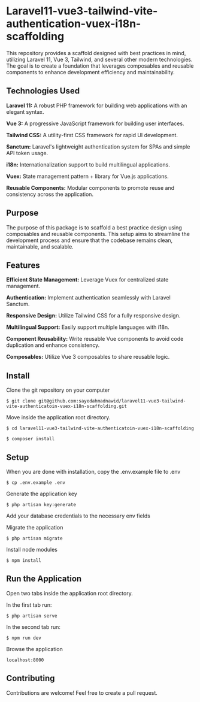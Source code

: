 # Laravel11-vue3-tailwind-vite-authentication-vuex-i18n-scaffolding
This repository provides a scaffold designed with best practices in mind, utilizing Laravel 11, Vue 3, Tailwind, and several other modern technologies. The goal is to create a foundation that leverages composables and reusable components to enhance development efficiency and maintainability.

## Technologies Used
__Laravel 11:__ A robust PHP framework for building web applications with an elegant syntax.

__Vue 3:__ A progressive JavaScript framework for building user interfaces.

__Tailwind CSS:__ A utility-first CSS framework for rapid UI development.

__Sanctum:__ Laravel's lightweight authentication system for SPAs and simple API token usage.

__i18n:__ Internationalization support to build multilingual applications.

__Vuex:__ State management pattern + library for Vue.js applications.

__Reusable Components:__ Modular components to promote reuse and consistency across the application.

## Purpose 
The purpose of this package is to scaffold a best practice design using composables and reusable components. This setup aims to streamline the development process and ensure that the codebase remains clean, maintainable, and scalable.

## Features

__Efficient State Management:__ Leverage Vuex for centralized state management.

__Authentication:__ Implement authentication seamlessly with Laravel Sanctum.

__Responsive Design:__ Utilize Tailwind CSS for a fully responsive design.

__Multilingual Support:__ Easily support multiple languages with i18n.

__Component Reusability:__ Write reusable Vue components to avoid code duplication and enhance consistency.

__Composables:__ Utilize Vue 3 composables to share reusable logic.

## Install
Clone the git repository on your computer

`$ git clone git@github.com:sayedahmadnawid/laravel11-vue3-tailwind-vite-authenticatoin-vuex-i18n-scaffolding.git`

Move inside the application root directory. 

`$ cd laravel11-vue3-tailwind-vite-authenticatoin-vuex-i18n-scaffolding`

`$ composer install`


## Setup
When you are done with installation, copy the .env.example file to .env

`$ cp .env.example .env`

Generate the application key

`$ php artisan key:generate`

Add your database credentials to the necessary env fields

Migrate the application

`$ php artisan migrate`

Install node modules

`$ npm install`

## Run the Application
Open two tabs inside the application root directory.

In the first tab run:

`$ php artisan serve`

In the second tab run:

`$ npm run dev`

Browse the application 

`localhost:8000`
## Contributing
Contributions are welcome! Feel free to create a pull request.
